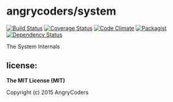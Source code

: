 
# angrycoders/system

[![Build Status](https://travis-ci.org/angrycoders/system.svg?branch=master)](https://travis-ci.org/angrycoders/system) [![Coverage Status](https://coveralls.io/repos/angrycoders/system/badge.svg)](https://coveralls.io/r/angrycoders/system) [![Code Climate](https://codeclimate.com/github/angrycoders/system/badges/gpa.svg)](https://codeclimate.com/github/angrycoders/system) [![Packagist](https://img.shields.io/packagist/dt/angrycoders/system.svg)](https://packagist.org/packages/angrycoders/system) [![Dependency Status](https://gemnasium.com/angrycoders/system.svg)](https://gemnasium.com/angrycoders/system)


The System Internals


## license:

__The MIT License (MIT)__

Copyright (c) 2015 AngryCoders

